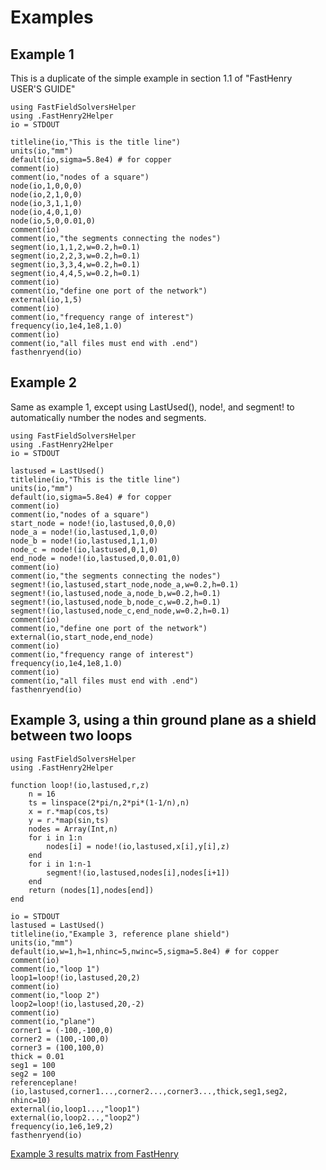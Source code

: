 # Examples

## Example 1
This is a duplicate of the simple example in section 1.1 of "FastHenry USER'S GUIDE"

```@example
using FastFieldSolversHelper
using .FastHenry2Helper
io = STDOUT

titleline(io,"This is the title line")
units(io,"mm")
default(io,sigma=5.8e4) # for copper
comment(io)
comment(io,"nodes of a square")
node(io,1,0,0,0)
node(io,2,1,0,0)
node(io,3,1,1,0)
node(io,4,0,1,0)
node(io,5,0,0.01,0)
comment(io)
comment(io,"the segments connecting the nodes")
segment(io,1,1,2,w=0.2,h=0.1)
segment(io,2,2,3,w=0.2,h=0.1)
segment(io,3,3,4,w=0.2,h=0.1)
segment(io,4,4,5,w=0.2,h=0.1)
comment(io)
comment(io,"define one port of the network")
external(io,1,5)
comment(io)
comment(io,"frequency range of interest")
frequency(io,1e4,1e8,1.0)
comment(io)
comment(io,"all files must end with .end")
fasthenryend(io)
```

## Example 2
Same as example 1, except using LastUsed(), node!, and segment! to automatically number the nodes and segments.

```@example
using FastFieldSolversHelper
using .FastHenry2Helper
io = STDOUT

lastused = LastUsed()
titleline(io,"This is the title line")
units(io,"mm")
default(io,sigma=5.8e4) # for copper
comment(io)
comment(io,"nodes of a square")
start_node = node!(io,lastused,0,0,0)
node_a = node!(io,lastused,1,0,0)
node_b = node!(io,lastused,1,1,0)
node_c = node!(io,lastused,0,1,0)
end_node = node!(io,lastused,0,0.01,0)
comment(io)
comment(io,"the segments connecting the nodes")
segment!(io,lastused,start_node,node_a,w=0.2,h=0.1)
segment!(io,lastused,node_a,node_b,w=0.2,h=0.1)
segment!(io,lastused,node_b,node_c,w=0.2,h=0.1)
segment!(io,lastused,node_c,end_node,w=0.2,h=0.1)
comment(io)
comment(io,"define one port of the network")
external(io,start_node,end_node)
comment(io)
comment(io,"frequency range of interest")
frequency(io,1e4,1e8,1.0)
comment(io)
comment(io,"all files must end with .end")
fasthenryend(io)
```

## Example 3, using a thin ground plane as a shield between two loops

```@example
using FastFieldSolversHelper
using .FastHenry2Helper

function loop!(io,lastused,r,z)
    n = 16
    ts = linspace(2*pi/n,2*pi*(1-1/n),n)
    x = r.*map(cos,ts)
    y = r.*map(sin,ts)
    nodes = Array(Int,n)
    for i in 1:n
        nodes[i] = node!(io,lastused,x[i],y[i],z)
    end
    for i in 1:n-1
        segment!(io,lastused,nodes[i],nodes[i+1])
    end
    return (nodes[1],nodes[end])
end

io = STDOUT
lastused = LastUsed()
titleline(io,"Example 3, reference plane shield")
units(io,"mm")
default(io,w=1,h=1,nhinc=5,nwinc=5,sigma=5.8e4) # for copper
comment(io)
comment(io,"loop 1")
loop1=loop!(io,lastused,20,2)
comment(io)
comment(io,"loop 2")
loop2=loop!(io,lastused,20,-2)
comment(io)
comment(io,"plane")
corner1 = (-100,-100,0)
corner2 = (100,-100,0)
corner3 = (100,100,0)
thick = 0.01
seg1 = 100
seg2 = 100
referenceplane!(io,lastused,corner1...,corner2...,corner3...,thick,seg1,seg2, nhinc=10)
external(io,loop1...,"loop1")
external(io,loop2...,"loop2")
frequency(io,1e6,1e9,2)
fasthenryend(io)
```

[Example 3 results matrix from FastHenry](https://github.com/cstook/FastFieldSolversHelper.jl/blob/master/docs/src/example3_Zc.mat)
